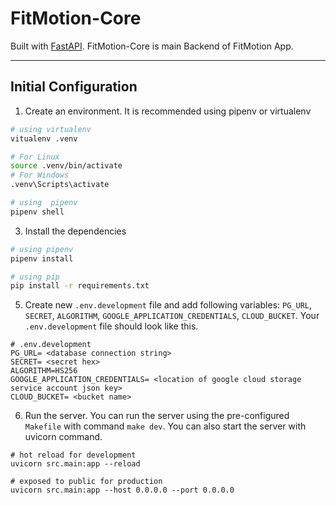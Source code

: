# FitMotion-Core
Built with [FastAPI](https://fastapi.tiangolo.com/). FitMotion-Core is main Backend of FitMotion App.
<hr />

## Initial Configuration
1. Create an environment. It is recommended using pipenv or virtualenv
```bash
# using virtualenv
vitualenv .venv

# For Linux
source .venv/bin/activate
# For Windows
.venv\Scripts\activate

# using  pipenv
pipenv shell
```
3. Install the dependencies
```bash
# using pipenv
pipenv install

# using pip
pip install -r requirements.txt
```
5. Create new `.env.development` file and add following variables: `PG_URL`, `SECRET`, `ALGORITHM`, `GOOGLE_APPLICATION_CREDENTIALS`, `CLOUD_BUCKET`. Your `.env.development` file should look like this.
```
# .env.development
PG_URL= <database connection string>
SECRET= <secret hex>
ALGORITHM=HS256
GOOGLE_APPLICATION_CREDENTIALS= <location of google cloud storage service account json key>
CLOUD_BUCKET= <bucket name>
```
6. Run the server. You can run the server using the pre-configured `Makefile` with command `make dev`. You can also start the server with uvicorn command.
```
# hot reload for development
uvicorn src.main:app --reload

# exposed to public for production
uvicorn src.main:app --host 0.0.0.0 --port 0.0.0.0
```
